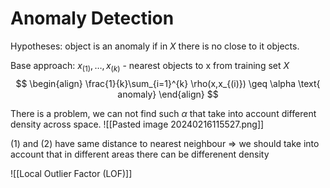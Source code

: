 # Anomaly Detection
Hypotheses: object is an anomaly if in $X$ there is no close to it objects.

Base approach:   $x_{(1)}, \dots, x_{(k)}$ - nearest objects to x from training set $X$
$$
\begin{align}
\frac{1}{k}\sum_{i=1}^{k} \rho(x,x_{(i)}) \geq \alpha \text{ anomaly}
\end{align}
$$

There is a problem, we can not find such $\alpha$ that take into account different density across space.
![[Pasted image 20240216115527.png]]

(1) and (2) have same distance to nearest neighbour => we should take into account that in different areas there can be differenent density

![[Local Outlier Factor (LOF)]]